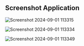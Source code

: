 ## Screenshot Application
![Screenshot 2024-09-01 113315](https://github.com/user-attachments/assets/31c1122e-2e14-42d5-9b84-557e3c6fb7c4)

![Screenshot 2024-09-01 113334](https://github.com/user-attachments/assets/50f8dbf7-96b2-4b71-99fd-0322e2a25bba)

![Screenshot 2024-09-01 113349](https://github.com/user-attachments/assets/e55c8edf-9249-40b7-9b63-efc9b2d5bc1a)

